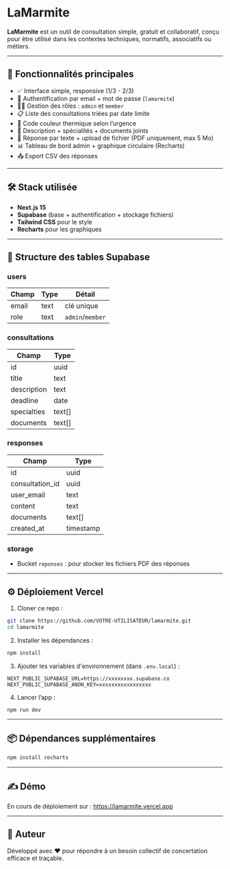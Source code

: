 # LaMarmite

**LaMarmite** est un outil de consultation simple, gratuit et collaboratif, conçu pour être utilisé dans les contextes techniques, normatifs, associatifs ou métiers.

---

## 🚀 Fonctionnalités principales

- ✅ Interface simple, responsive (1/3 - 2/3)
- 🔐 Authentification par email + mot de passe (`lamarmite`)
- 🧑‍⚖️ Gestion des rôles : `admin` et `member`
- 📋 Liste des consultations triées par date limite
- 🎨 Code couleur thermique selon l’urgence
- 📄 Description + spécialités + documents joints
- 📝 Réponse par texte + upload de fichier (PDF uniquement, max 5 Mo)
- 📊 Tableau de bord admin + graphique circulaire (Recharts)
- 📤 Export CSV des réponses

---

## 🛠 Stack utilisée

- **Next.js 15**
- **Supabase** (base + authentification + stockage fichiers)
- **Tailwind CSS** pour le style
- **Recharts** pour les graphiques

---

## 🧱 Structure des tables Supabase

### users
| Champ     | Type   | Détail         |
|-----------|--------|----------------|
| email     | text   | clé unique     |
| role      | text   | `admin`/`member` |

### consultations
| Champ       | Type     |
|-------------|----------|
| id          | uuid     |
| title       | text     |
| description | text     |
| deadline    | date     |
| specialties | text[]   |
| documents   | text[]   |

### responses
| Champ           | Type     |
|-----------------|----------|
| id              | uuid     |
| consultation_id | uuid     |
| user_email      | text     |
| content         | text     |
| documents       | text[]   |
| created_at      | timestamp |

### storage
- Bucket `reponses` : pour stocker les fichiers PDF des réponses

---

## ⚙️ Déploiement Vercel

1. Cloner ce repo :
```bash
git clone https://github.com/VOTRE-UTILISATEUR/lamarmite.git
cd lamarmite
```

2. Installer les dépendances :
```bash
npm install
```

3. Ajouter les variables d'environnement (dans `.env.local`) :
```
NEXT_PUBLIC_SUPABASE_URL=https://xxxxxxxx.supabase.co
NEXT_PUBLIC_SUPABASE_ANON_KEY=xxxxxxxxxxxxxxxxx
```

4. Lancer l’app :
```bash
npm run dev
```

---

## 📦 Dépendances supplémentaires

```bash
npm install recharts
```

---

## ✍️ Démo

En cours de déploiement sur : https://lamarmite.vercel.app

---

## 👤 Auteur

Développé avec ❤️ pour répondre à un besoin collectif de concertation efficace et traçable.
